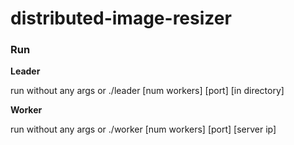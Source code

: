 # distributed-image-resizer

### Run

**Leader**

run without any args or ./leader [num workers] [port] [in directory]

**Worker**

run without any args or ./worker [num workers] [port] [server ip]
